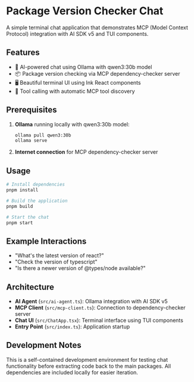 # Package Version Checker Chat

A simple terminal chat application that demonstrates MCP (Model Context Protocol) integration with AI SDK v5 and TUI components.

## Features

- 🤖 AI-powered chat using Ollama with qwen3:30b model
- 📦 Package version checking via MCP dependency-checker server
- 🖥️ Beautiful terminal UI using Ink React components
- 🔧 Tool calling with automatic MCP tool discovery

## Prerequisites

1. **Ollama** running locally with qwen3:30b model:

   ```bash
   ollama pull qwen3:30b
   ollama serve
   ```

2. **Internet connection** for MCP dependency-checker server

## Usage

```bash
# Install dependencies
pnpm install

# Build the application
pnpm build

# Start the chat
pnpm start
```

## Example Interactions

- "What's the latest version of react?"
- "Check the version of typescript"
- "Is there a newer version of @types/node available?"

## Architecture

- **AI Agent** (`src/ai-agent.ts`): Ollama integration with AI SDK v5
- **MCP Client** (`src/mcp-client.ts`): Connection to dependency-checker server
- **Chat UI** (`src/ChatApp.tsx`): Terminal interface using TUI components
- **Entry Point** (`src/index.ts`): Application startup

## Development Notes

This is a self-contained development environment for testing chat functionality before extracting code back to the main packages. All dependencies are included locally for easier iteration.
